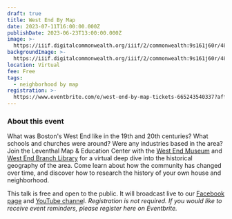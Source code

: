 ```yaml
---
draft: true
title: West End By Map
date: 2023-07-11T16:00:00.000Z
publishDate: 2023-06-23T13:00:00.000Z
image: >-
  https://iiif.digitalcommonwealth.org/iiif/2/commonwealth:9s161j60r/486,381,3565,1372/2000,/0/default.jpg
backgroundImage: >-
  https://iiif.digitalcommonwealth.org/iiif/2/commonwealth:9s161j60r/486,381,3565,1372/2000,/0/default.jpg
location: Virtual
fee: Free
tags:
  - neighborhood by map
registration: >-
  https://www.eventbrite.com/e/west-end-by-map-tickets-665243540337?aff=oddtdtcreator
---
```


### About this event

What was Boston's West End like in the 19th and 20th centuries? What schools and churches were around? Were any industries based in the area? Join the Leventhal Map & Education Center with the [West End Museum](https://thewestendmuseum.org/) and [West End Branch Library](https://www.bpl.org/locations/west-end/) for a virtual deep dive into the historical geography of the area. Come learn about how the community has changed over time, and discover how to research the history of your own house and neighborhood.

This talk is free and open to the public. It will broadcast live to our [Facebook page](https://www.facebook.com/bplmaps) and [YouTube channe](https://www.youtube.com/@LeventhalMapEducationCenter)l. *Registration is not required. If you would like to receive event reminders, please register here on Eventbrite.*
